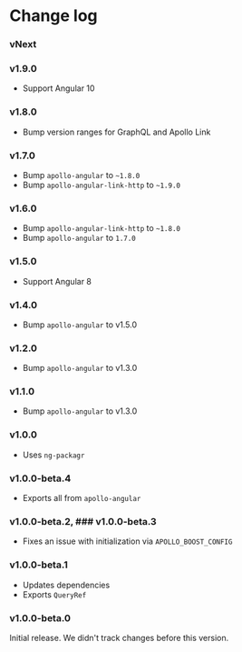 # Change log

### vNext

### v1.9.0

- Support Angular 10

### v1.8.0

- Bump version ranges for GraphQL and Apollo Link

### v1.7.0

- Bump `apollo-angular` to `~1.8.0`
- Bump `apollo-angular-link-http` to `~1.9.0`

### v1.6.0

- Bump `apollo-angular-link-http` to `~1.8.0`
- Bump `apollo-angular` to `1.7.0`

### v1.5.0

- Support Angular 8

### v1.4.0

- Bump `apollo-angular` to v1.5.0

### v1.2.0

- Bump `apollo-angular` to v1.3.0

### v1.1.0

- Bump `apollo-angular` to v1.3.0

### v1.0.0

- Uses `ng-packagr`

### v1.0.0-beta.4

- Exports all from `apollo-angular`

### v1.0.0-beta.2, ### v1.0.0-beta.3

- Fixes an issue with initialization via `APOLLO_BOOST_CONFIG`

### v1.0.0-beta.1

- Updates dependencies
- Exports `QueryRef`

### v1.0.0-beta.0

Initial release. We didn't track changes before this version.
